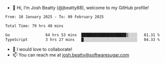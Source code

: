- 👋 Hi, I’m Josh Beatty (@jbeatty88), welcome to my GitHub profile!

<!--START_SECTION:waka-->

```txt
From: 10 January 2025 - To: 09 February 2025

Total Time: 79 hrs 48 mins

Go                64 hrs 53 mins  ████████████████████▒░░░░   81.31 %
TypeScript        3 hrs 27 mins   █░░░░░░░░░░░░░░░░░░░░░░░░   04.33 %
```

<!--END_SECTION:waka-->

- 💞️ I would love to collaborate!
- 📫 You can reach me at josh.beatty@softwaresugar.com

<!---
jbeatty88/jbeatty88 is a ✨ special ✨ repository because its `README.md` (this file) appears on your GitHub profile.
You can click the Preview link to take a look at your changes.
--->
